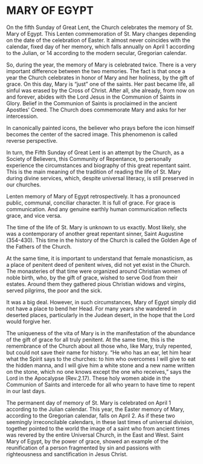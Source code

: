 # MARY OF EGYPT

On the fifth Sunday of Great Lent, the Church celebrates the memory of St. Mary of Egypt. This Lenten commemoration of St. Mary changes depending on the date of the celebration of Easter. It almost never coincides with the calendar, fixed day of her memory, which falls annually on April 1 according to the Julian, or 14 according to the modern secular, Gregorian calendar.

So, during the year, the memory of Mary is celebrated twice. There is a very important difference between the two memories. The fact is that once a year the Church celebrates in honor of Mary and her holiness, by the gift of grace. On this day, Mary is “just” one of the saints. Her past became life, all sinful was erased by the Cross of Christ. After all, she already, from now on and forever, abides with the Lord Jesus in the Communion of Saints in Glory. Belief in the Communion of Saints is proclaimed in the ancient Apostles' Creed. The Church does commemorate Mary and asks for her intercession.

In canonically painted icons, the believer who prays before the icon himself becomes the center of the sacred image. This phenomenon is called reverse perspective.

In turn, the Fifth Sunday of Great Lent is an attempt by the Church, as a Society of Believers, this Community of Repentance, to personally experience the circumstances and biography of this great repentant saint. This is the main meaning of the tradition of reading the life of St. Mary during divine services, which, despite universal literacy, is still preserved in our churches.

Lenten memory of Mary of Egypt retrospectively. It has a pronounced public, communal, conciliar character. It is full of grace. For grace is communication. And any genuine earthly human communication reflects grace, and vice versa.

The time of the life of St. Mary is unknown to us exactly. Most likely, she was a contemporary of another great repentant sinner, Saint Augustine (354-430). This time in the history of the Church is called the Golden Age of the Fathers of the Church.

At the same time, it is important to understand that female monasticism, as a place of penitent deed of penitent wives, did not yet exist in the Church. The monasteries of that time were organized around Christian women of noble birth, who, by the gift of grace, wished to serve God from their estates. Around them they gathered pious Christian widows and virgins, served pilgrims, the poor and the sick.

It was a big deal. However, in such circumstances, Mary of Egypt simply did not have a place to bend her Head. For many years she wandered in deserted places, particularly in the Judean desert, in the hope that the Lord would forgive her.

The uniqueness of the vita of Mary is in the manifestation of the abundance of the gift of grace for all truly penitent. At the same time, this is the remembrance of the Church about all those who, like Mary, truly repented, but could not save their name for history. “He who has an ear, let him hear what the Spirit says to the churches: to him who overcomes I will give to eat the hidden manna, and I will give him a white stone and a new name written on the stone, which no one knows except the one who receives,” says the Lord in the Apocalypse (Rev.2.17). These holy women abide in the Communion of Saints and intercede for all who yearn to have time to repent in our last days.

The permanent day of memory of St. Mary is celebrated on April 1 according to the Julian calendar. This year, the Easter memory of Mary, according to the Gregorian calendar, falls on April 2. As if these two seemingly irreconcilable calendars, in these last times of universal division, together pointed to the world the image of a saint who from ancient times was revered by the entire Universal Church, in the East and West. Saint Mary of Egypt, by the power of grace, showed an example of the reunification of a person fragmented by sin and passions with righteousness and sanctification in Jesus Christ.
